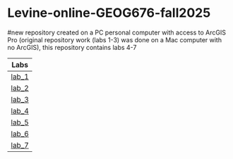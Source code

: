 # Levine-online-GEOG676-fall2025
#new repository created on a PC personal computer with access to ArcGIS Pro (original repository work (labs 1-3) was done on a Mac computer with no ArcGIS), this repository contains labs 4-7


|Labs    |
|:-----:|
|[lab_1](lab1/README.md)|
|[lab_2](lab2/README.md)|
|[lab_3](lab3/README.md)|
|[lab_4](lab4/README.md)|
|[lab_5](lab5/README.md)|
|[lab_6](lab6/README.md)|
|[lab_7](lab7/README.md)|